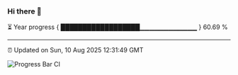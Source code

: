 ### Hi there 👋

⏳ Year progress { ██████████████████▁▁▁▁▁▁▁▁▁▁▁▁ } 60.69 %

---

⏰ Updated on Sun, 10 Aug 2025 12:31:49 GMT

![Progress Bar CI](https://github.com/liununu/liununu/workflows/Progress%20Bar%20CI/badge.svg)
